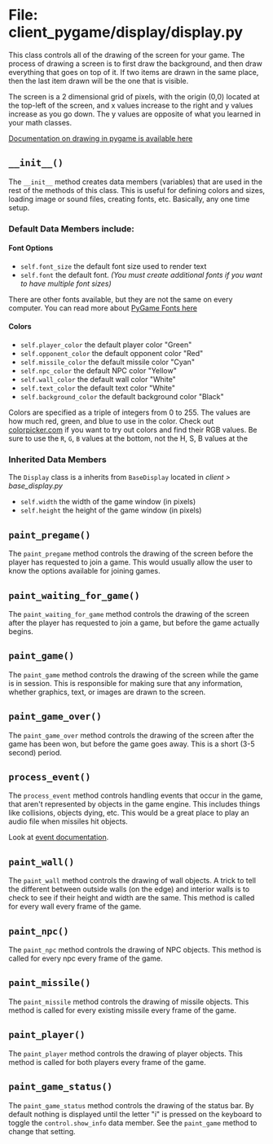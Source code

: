 # File: client_pygame/display/display.py

This class controls all of the drawing of the screen for your game.  The process of drawing a screen is to first draw the background, and then draw everything that goes on top of it.  If two items are drawn in the same place, then the last item drawn will be the one that is visible.

The screen is a 2 dimensional grid of pixels, with the origin (0,0) located at the top-left of the screen, and x values increase to the right and y values increase as you go down.  The y values are opposite of what you learned in your math classes.

[Documentation on drawing in pygame is available here](http://www.pygame.org/docs/ref/draw.html)


## `__init__()`

The `__init__` method creates data members (variables) that are used
in the rest of the methods of this class.  This is
useful for defining colors and sizes, loading image
or sound files, creating fonts, etc.  Basically,
any one time setup.

### Default Data Members include:

#### Font Options

*	`self.font_size` the default font size used to render text
*	`self.font` the default font. *(You must create additional fonts if you want to have multiple font sizes)*

There are other fonts available, but they are not
the same on every computer.  You can read more about
[PyGame Fonts here](http://www.pygame.org/docs/ref/font.html)


#### Colors

*	`self.player_color` the default player color "Green"
*	`self.opponent_color` the default opponent color "Red"
*	`self.missile_color` the default missile color "Cyan"
*	`self.npc_color` the default NPC color "Yellow"
*	`self.wall_color` the default wall color "White"
*	`self.text_color` the default text color "White"
*	`self.background_color` the default background color "Black"

Colors are specified as a triple of integers from 0 to 255.
The values are how much red, green, and blue to use in the color.
Check out [colorpicker.com](http://www.colorpicker.com/) if you want to try out
colors and find their RGB values.  Be sure to use the `R`, `G`, `B` values
at the bottom, not the H, S, B values at the 

### Inherited Data Members

The `Display` class is a inherits from `BaseDisplay` located in *client > base_display.py*

*	`self.width` the width of the game window (in pixels)
*	`self.height` the height of the game window (in pixels)



## `paint_pregame()`

The `paint_pregame` method controls the drawing of the screen before
the player has requested to join a game.  This would usually
allow the user to know the options available for joining
games.



## `paint_waiting_for_game()`

The `paint_waiting_for_game` method controls the drawing of the screen
after the player has requested to join a game, but before
the game actually begins.



## `paint_game()`

The `paint_game` method controls the drawing of the screen while the
game is in session.  This is responsible for making
sure that any information, whether graphics, text, or
images are drawn to the screen.



## `paint_game_over()`

The `paint_game_over` method controls the drawing of the screen after
the game has been won, but before the game goes away.
This is a short (3-5 second) period.



## `process_event()`

The `process_event` method controls handling events that occur in the
game, that aren't represented by objects in the game
engine.  This includes things like collisions,
objects dying, etc.  This would be a great place to
play an audio file when missiles hit objects.

Look at [event documentation](../common/event.md).


## `paint_wall()`

The `paint_wall` method controls the drawing of wall objects. A trick to tell the different between outside walls (on the edge) and interior walls is to check to see if their height and width are the same. This method is called for every wall every frame of the game.



## `paint_npc()`

The `paint_npc` method controls the drawing of NPC objects. This method is called for every npc every frame of the game.



## `paint_missile()`

The `paint_missile` method controls the drawing of missile objects. This method is called for every existing missile every frame of the game.



## `paint_player()`

The `paint_player` method controls the drawing of player objects. This method is called for both players every frame of the game.



## `paint_game_status()`

The `paint_game_status` method controls the drawing of the status bar. By default nothing is displayed until the letter "i" is pressed on the keyboard to toggle the `control.show_info` data member. See the `paint_game` method to change that setting.

